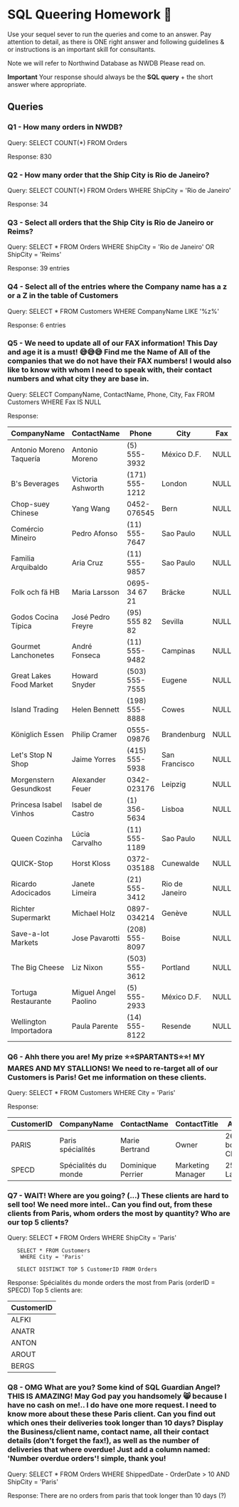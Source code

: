 # SQL Queering Homework :taco:

Use your sequel sever to run the queries and come to an answer.
Pay attention to detail, as there is ONE right answer and following guidelines & or instructions is an important skill for consultants.

Note we will refer to Northwind Database as NWDB
Please read on.

**Important**
Your response should always be the **SQL query** + the short answer where appropriate.

## Queries

### Q1 - How many orders in NWDB?

Query: SELECT COUNT(*) FROM Orders

Response: 830


### Q2 - How many order that the Ship City is Rio de Janeiro?

Query: SELECT COUNT(*)
FROM Orders
        WHERE ShipCity = 'Rio de Janeiro'

Response: 34

### Q3 - Select all orders that the Ship City is Rio de Janeiro or Reims?

Query: SELECT * FROM Orders
        WHERE ShipCity = 'Rio de Janeiro' OR ShipCity = 'Reims'

Response: 39 entries

### Q4 - Select all of the entries where the Company name has a z or a Z in the table of Customers

Query: SELECT * FROM Customers
        WHERE CompanyName LIKE '%z%'

Response: 6 entries

### Q5 - We need to update all of our FAX information! This Day and age it is a must! :sweat_smile::sweat_smile::sweat_smile: Find me the Name of All of the companies that we do not have their FAX numbers! I would also like to know with whom I need to speak with, their contact numbers and what city they are base in.

Query: SELECT CompanyName, ContactName, Phone, City, Fax FROM Customers
        WHERE Fax IS NULL

Response:

| CompanyName             | ContactName          | Phone          | City           | Fax  |
|-------------------------|----------------------|----------------|----------------|------|
| Antonio Moreno Taquería | Antonio Moreno       | (5) 555-3932   | México D.F.    | NULL |
| B's Beverages           | Victoria Ashworth    | (171) 555-1212 | London         | NULL |
| Chop-suey Chinese       | Yang Wang            | 0452-076545    | Bern           | NULL |
| Comércio Mineiro        | Pedro Afonso         | (11) 555-7647  | Sao Paulo      | NULL |
| Familia Arquibaldo      | Aria Cruz            | (11) 555-9857  | Sao Paulo      | NULL |
| Folk och fä HB          | Maria Larsson        | 0695-34 67 21  | Bräcke         | NULL |
| Godos Cocina Típica     | José Pedro Freyre    | (95) 555 82 82 | Sevilla        | NULL |
| Gourmet Lanchonetes     | André Fonseca        | (11) 555-9482  | Campinas       | NULL |
| Great Lakes Food Market | Howard Snyder        | (503) 555-7555 | Eugene         | NULL |
| Island Trading          | Helen Bennett        | (198) 555-8888 | Cowes          | NULL |
| Königlich Essen         | Philip Cramer        | 0555-09876     | Brandenburg    | NULL |
| Let's Stop N Shop       | Jaime Yorres         | (415) 555-5938 | San Francisco  | NULL |
| Morgenstern Gesundkost  | Alexander Feuer      | 0342-023176    | Leipzig        | NULL |
| Princesa Isabel Vinhos  | Isabel de Castro     | (1) 356-5634   | Lisboa         | NULL |
| Queen Cozinha           | Lúcia Carvalho       | (11) 555-1189  | Sao Paulo      | NULL |
| QUICK-Stop              | Horst Kloss          | 0372-035188    | Cunewalde      | NULL |
| Ricardo Adocicados      | Janete Limeira       | (21) 555-3412  | Rio de Janeiro | NULL |
| Richter Supermarkt      | Michael Holz         | 0897-034214    | Genève         | NULL |
| Save-a-lot Markets      | Jose Pavarotti       | (208) 555-8097 | Boise          | NULL |
| The Big Cheese          | Liz Nixon            | (503) 555-3612 | Portland       | NULL |
| Tortuga Restaurante     | Miguel Angel Paolino | (5) 555-2933   | México D.F.    | NULL |
| Wellington Importadora  | Paula Parente        | (14) 555-8122  | Resende        | NULL |

### Q6 - Ahh there you are! My prize :star::star:SPARTANTS:star::star:! MY MARES AND MY STALLIONS! We need to re-target all of our Customers is Paris! Get me information on these clients.

Query: SELECT * FROM Customers
        WHERE City = 'Paris'

Response:

| CustomerID | CompanyName          | ContactName       | ContactTitle      | Address                 | City  | Region | PostalCode | Country | Phone           | Fax             |
|------------|----------------------|-------------------|-------------------|-------------------------|-------|--------|------------|---------|-----------------|-----------------|
| PARIS      | Paris spécialités    | Marie Bertrand    | Owner             | 265, boulevard Charonne | Paris | NULL   | 75012      | France  | (1) 42.34.22.66 | (1) 42.34.22.77 |
| SPECD      | Spécialités du monde | Dominique Perrier | Marketing Manager | 25, rue Lauriston       | Paris | NULL   | 75016      | France  | (1) 47.55.60.10 | (1) 47.55.60.20 |

### Q7 - WAIT! Where are you going? (...) These clients are hard to sell too! We need more intel.. Can you find out, from these clients from Paris, whom orders the most by quantity? Who are our top 5 clients?  

Query: SELECT * FROM Orders
        WHERE ShipCity = 'Paris'

       SELECT * FROM Customers
        WHERE City = 'Paris'

       SELECT DISTINCT TOP 5 CustomerID FROM Orders

Response: Spécialités du monde orders the most from Paris (orderID = SPECD)
Top 5 clients are:

| CustomerID |
|------------|
| ALFKI      |
| ANATR      |
| ANTON      |
| AROUT      |
| BERGS      |

### Q8 - OMG What are you? Some kind of SQL Guardian Angel? THIS IS AMAZING! May God pay you handsomely :smile_cat: because I have no cash on me!..  I do have one more request. I need to know more about these these Paris client. Can you find out which ones their deliveries took longer than 10 days? Display the Business/client name, contact name, all their contact details (don't forget the fax!), as well as the number of deliveries that where overdue! Just add a column named: 'Number overdue orders'! simple, thank you!

Query: SELECT * FROM Orders
        WHERE ShippedDate - OrderDate > 10 AND ShipCity = 'Paris'

Response: There are no orders from paris that took longer than 10 days (?)
